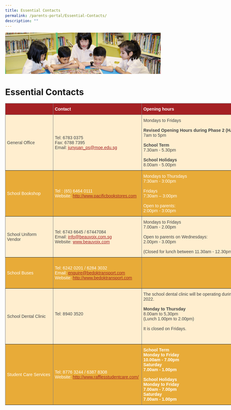 ```yaml
---
title: Essential Contacts
permalink: /parents-portal/Essential-Contacts/
description: ""
---
```

![](/images/banner.gif)

Essential Contacts
==================

<style type="text/css">
.tg  {border-collapse:collapse;border-spacing:0;}
.tg td{border-color:black;border-style:solid;border-width:1px;font-family:Arial, sans-serif;font-size:14px;
  overflow:hidden;padding:10px 5px;word-break:normal;}
.tg th{border-color:black;border-style:solid;border-width:1px;font-family:Arial, sans-serif;font-size:14px;
  font-weight:normal;overflow:hidden;padding:10px 5px;word-break:normal;}
.tg .tg-gxat{background-color:#a52023;border-color:inherit;font-weight:bold;text-align:left;vertical-align:top}
.tg .tg-tw6x{background-color:#A52023;border-color:inherit;color:#FFF;font-weight:bold;text-align:left;vertical-align:middle}
.tg .tg-b6rr{background-color:#E8AB38;border-color:inherit;color:#A52023;text-align:left;text-decoration:underline;
  vertical-align:top}
.tg .tg-xiiv{background-color:#A52023;border-color:inherit;color:#FFF;font-weight:bold;text-align:left;vertical-align:top}
.tg .tg-r6xn{background-color:#FFEECF;border-color:inherit;color:#454545;text-align:left;vertical-align:middle}
.tg .tg-nqk2{background-color:#E8AB38;border-color:inherit;color:#FFF;text-align:left;vertical-align:middle}
.tg .tg-mycu{background-color:#E8AB38;border-color:inherit;color:#FFF;text-align:left;vertical-align:top}
.tg .tg-q0tg{background-color:#E8AB38;border-color:inherit;color:#FFF;text-align:center;vertical-align:middle}
.tg .tg-6e4t{background-color:#FFEECF;border-color:inherit;color:#454545;text-align:center;vertical-align:middle}
.tg .tg-9klb{background-color:#E8AB38;border-color:inherit;color:#FFF;font-weight:bold;text-align:left;vertical-align:top}
.tg .tg-q1bw{background-color:#E8AB38;border-color:inherit;color:#FFF;text-align:center;vertical-align:top}
</style>
<table class="tg" style="undefined;table-layout: fixed; width: 2308px">
<colgroup>
<col style="width: 155px">
<col style="width: 287px">
<col style="width: 726px">
<col style="width: 261px">
<col style="width: 879px">
</colgroup>
<thead>
  <tr>
    <th class="tg-xiiv"></th>
    <th class="tg-tw6x"><span style="font-weight:700;font-style:normal">Contact</span></th>
    <th class="tg-tw6x"><span style="font-weight:700;font-style:normal">Opening hours</span></th>
    <th class="tg-tw6x"><span style="font-weight:bold;color:#FFF;background-color:#A52023">Address</span></th>
    <th class="tg-gxat"><span style="color:#FFF">Other information</span></th>
  </tr>
</thead>
<tbody>
  <tr>
    <td class="tg-r6xn"><span style="color:#454545;background-color:#FFEECF">General Office</span></td>
    <td class="tg-r6xn"><span style="color:#454545;background-color:#FFEECF">Tel: 6783 0375</span><br><span style="color:#454545;background-color:#FFEECF">Fax: 6788 7395</span><br><span style="color:#454545;background-color:#FFEECF">Email: </span><a href="mailto:junyuan_ps@moe.edu.sg"><span style="text-decoration:underline;color:#A52023">junyuan_ps@moe.edu.sg</span></a></td>
    <td class="tg-r6xn"><span style="color:#454545;background-color:#FFEECF">Mondays to Fridays</span><br><br><span style="font-weight:bold">Revised Opening Hours during Phase 2 (HA)</span><br><span style="color:#454545;background-color:#FFEECF">7am to 5pm</span><br><br><span style="font-weight:bold">School Term</span><br><span style="color:#454545;background-color:#FFEECF">7.30am - 5.30pm</span><br><br><span style="font-weight:bold">School Holidays</span><br><span style="color:#454545;background-color:#FFEECF">8.00am - 5.00pm</span><br></td>
    <td class="tg-r6xn"><span style="color:#454545;background-color:#FFEECF">2 Tampines Street 91 Singapore 528906</span><br></td>
    <td class="tg-r6xn"><span style="color:#454545;background-color:#FFEECF">Closed on Sat, Sun and Public Holidays</span><br></td>
  </tr>
  <tr>
    <td class="tg-nqk2"><span style="color:#FFF;background-color:#E8AB38">School Bookshop</span></td>
    <td class="tg-nqk2"><span style="color:#FFF;background-color:#E8AB38">Tel : (65) 6464 0111</span><br><span style="color:#FFF;background-color:#E8AB38">Website: </span><a href="http://www.pacificbookstores.com/"><span style="text-decoration:underline;color:#A52023">http://www.pacificbookstores.com</span></a><br></td>
    <td class="tg-nqk2"><span style="color:#FFF;background-color:#E8AB38">Mondays to Thursdays</span><br><span style="color:#FFF;background-color:#E8AB38">7:30am - 3:00pm</span><br><br><span style="color:#FFF;background-color:#E8AB38">Fridays</span><br><span style="color:#FFF;background-color:#E8AB38">7:30am – 3:00pm</span><br><br><span style="color:#FFF;background-color:#E8AB38">Open to parents:</span><br><span style="color:#FFF;background-color:#E8AB38">2:00pm - 3:00pm</span><br></td>
    <td class="tg-nqk2"><span style="color:#FFF;background-color:#E8AB38">Pacific Bookstores Pte Ltd</span><br><span style="color:#FFF;background-color:#E8AB38">14 Arumugam Road #08-01</span><br><span style="color:#FFF;background-color:#E8AB38">LTC Building C Singapore 409959</span><br></td>
    <td class="tg-mycu"><span style="color:#FFF;background-color:#E8AB38">The bookshop is located on Level 1 near the canteen. You can purchase books, stationery, uniform, PE Attire and name tags from the school bookshop.</span><br><br><br></td>
  </tr>
  <tr>
    <td class="tg-r6xn"><span style="color:#454545;background-color:#FFEECF">School Uniform Vendor</span></td>
    <td class="tg-r6xn"><span style="color:#454545;background-color:#FFEECF">Tel: 6743 6645 / 67447084</span><br><span style="color:#454545;background-color:#FFEECF">Email: </span><a href="mailto:info@beauvoix.com.sg"><span style="text-decoration:underline;color:#A52023">info@beauvoix.com.sg</span></a><br><span style="color:#454545;background-color:#FFEECF">Website: </span><a href="http://www.beauvoix.com/"><span style="text-decoration:underline;color:#A52023">www.beauvoix.com</span></a></td>
    <td class="tg-r6xn"><span style="color:#454545;background-color:#FFEECF">Mondays to Fridays</span><br><span style="color:#454545;background-color:#FFEECF">7.00am - 2.00pm</span><br><br><span style="color:#454545;background-color:#FFEECF">Open to parents on Wednesdays:</span><br><span style="color:#454545;background-color:#FFEECF">2.00pm - 3.00pm</span><br><br><span style="color:#454545;background-color:#FFEECF">(Closed for lunch between 11.30am - 12.30pm)</span></td>
    <td class="tg-r6xn"><span style="color:#454545;background-color:#FFEECF">2 Sims Close</span><br><span style="color:#454545;background-color:#FFEECF">Gemini @Sims #03-08</span><br><span style="color:#454545;background-color:#FFEECF">Singapore 387298</span></td>
    <td class="tg-r6xn"><span style="color:#454545;background-color:#FFEECF">Alternatively, you may make your purchase online through Beau Voix's website or at their office in Sims Close.</span><br><br><span style="color:#454545;background-color:#FFEECF">Do Note: Beau Voix Uniform will charge a flat fee of $5.00 for all home delivery, regardless of the total purchase for all purchases done via their website.</span></td>
  </tr>
  <tr>
    <td class="tg-nqk2"><span style="color:#FFF;background-color:#E8AB38">School Buses</span></td>
    <td class="tg-nqk2"><span style="color:#FFF;background-color:#E8AB38">Tel: 6242 0201 / 6284 3032</span><br><span style="color:#FFF;background-color:#E8AB38">Email: </span><a href="mailto:enquire@bedoktransport.com"><span style="text-decoration:underline;color:#A52023">enquire@bedoktransport.com</span></a><br><span style="color:#FFF;background-color:#E8AB38">Website: </span><a href="http://www.bedoktransport.com/"><span style="text-decoration:underline;color:#A52023">http://www.bedoktransport.com</span></a></td>
    <td class="tg-q0tg"><span style="color:#FFF;background-color:#E8AB38">-</span></td>
    <td class="tg-nqk2"><span style="color:#FFF;background-color:#E8AB38">Bedok Transport</span><br><span style="color:#FFF;background-color:#E8AB38">Pte Ltd</span><br><span style="color:#FFF;background-color:#E8AB38">32 Defu Lane</span><br><span style="color:#FFF;background-color:#E8AB38">Singapore 539272</span></td>
    <td class="tg-b6rr"><a href="https://junyuanpri-moe-edu-sg-admin.cwp.sg/qql/slot/u1194/School%20Bus%20Services%202017-2019_Request%20Form%20REVISED.pdf"><span style="text-decoration:underline;color:#A52023">Letter to Parents_School Bus Services _Request Form</span></a><span style="color:#FFF;background-color:#E8AB38"> (Click to download)</span><br><br><a href="https://junyuanpri-moe-edu-sg-admin.cwp.sg/qql/slot/u1194/Letter%20to%20Parents_School%20Bus%20Services%202017_FINAL%20(1).pdf"><span style="text-decoration:underline;color:#A52023">Letter to Parents_School Bus Services</span></a><span style="color:#FFF;background-color:#E8AB38"> (Click to download)</span><br><br>Details of School Bus Fare
		</td>
  </tr>
  <tr>
    <td class="tg-r6xn"><span style="color:#454545;background-color:#FFEECF">School Dental Clinic</span></td>
    <td class="tg-r6xn"><span style="color:#454545;background-color:#FFEECF">Tel: 8940 3520</span><br><br></td>
    <td class="tg-r6xn"><span style="color:#454545;background-color:#FFEECF">The school dental clinic will be operating during the 1st and 3rd week of every month with effect from 27 June 2022.</span><br><br><span style="font-weight:bold">Monday to Thursday</span><br><span style="color:#454545;background-color:#FFEECF">8.00am to 5,30pm</span><br><span style="color:#454545;background-color:#FFEECF">(Lunch 1.00pm to 2.00pm)</span><br><br><span style="color:#454545;background-color:#FFEECF">It is closed on Fridays.</span><br><br><br></td>
    <td class="tg-6e4t"><span style="color:#454545;background-color:#FFEECF">-</span></td>
    <td class="tg-r6xn"><span style="color:#454545;background-color:#FFEECF">The School Dental Clinic is located on Level 1 across from the General Office.</span><br><br><span style="color:#454545;background-color:#FFEECF">For urgent cases during during clinic closure, please call School Dental Centre (HPB) at 6435 3782 for assistance.</span><br></td>
  </tr>
  <tr>
    <td class="tg-nqk2"><span style="color:#FFF;background-color:#E8AB38">Student Care Services</span></td>
    <td class="tg-nqk2"><span style="color:#FFF;background-color:#E8AB38">Tel: 8776 3244 / 6387 8308</span><br><span style="color:#FFF;background-color:#E8AB38">Website: </span><a href="http://www.rafflesstudentcare.com/"><span style="text-decoration:underline;color:#A52023">http://www.rafflesstudentcare.com/</span></a><span style="color:#FFF;background-color:#E8AB38"> </span></td>
    <td class="tg-9klb">School Term<br><span style="color:#FFF;background-color:#E8AB38">Monday to</span> <span style="color:#FFF;background-color:#E8AB38">Friday</span><br><span style="color:#FFF;background-color:#E8AB38">10.00am - 7.00pm</span><br><span style="color:#FFF;background-color:#E8AB38">Saturday</span><br><span style="color:#FFF;background-color:#E8AB38">7.00am - 1.00pm</span><br><br>School Holidays<br><span style="color:#FFF;background-color:#E8AB38">Monday to Friday</span><br><span style="color:#FFF;background-color:#E8AB38">7.00am - 7.00pm</span><br><span style="color:#FFF;background-color:#E8AB38">Saturday</span><br><span style="color:#FFF;background-color:#E8AB38">7.00am - 1.00pm</span></td>
    <td class="tg-nqk2"><span style="color:#FFF;background-color:#E8AB38">Raffles Student Care Centre LLP</span><br><span style="color:#FFF;background-color:#E8AB38">570</span><br><span style="color:#FFF;background-color:#E8AB38">Hougang Street 51</span><br><span style="color:#FFF;background-color:#E8AB38">#01-105</span><br><span style="color:#FFF;background-color:#E8AB38">Singapore 530570 </span></td>
    <td class="tg-q1bw"></td>
  </tr>
</tbody>
</table>